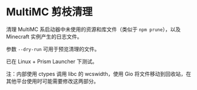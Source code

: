 # MultiMC 剪枝清理

清理 MultiMC 系启动器中未使用的资源和库文件（类似于 `npm prune`），以及 Minecraft 实例产生的日志文件。

参数 `--dry-run` 可用于预览清理的文件。

已在 Linux + Prism Launcher 下测试。

注：内部使用 ctypes 调用 libc 的 wcswidth，使用 Gio 将文件移动到回收站，在其他平台使用时可能需要修改这两部分。
